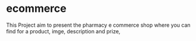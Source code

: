 # ecommerce
This Project aim to present the pharmacy e commerce shop where you can find for a product, imge, description and prize, 
